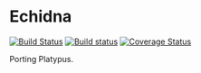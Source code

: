 # Echidna

[![Build Status](https://travis-ci.org/phawthorne/Echidna.svg?branch=master)](https://travis-ci.org/phawthorne/Echidna)
[![Build status](https://ci.appveyor.com/api/projects/status/yoflaut84vug1ag6?svg=true)](https://ci.appveyor.com/project/phawthorne/echidna)
[![Coverage Status](https://coveralls.io/repos/github/phawthorne/Echidna/badge.svg?branch=master)](https://coveralls.io/github/phawthorne/Echidna?branch=master)

Porting Platypus.
